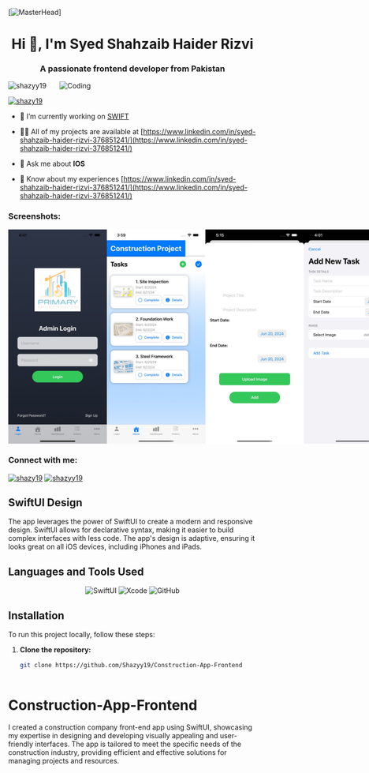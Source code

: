 [![MasterHead](https://user-images.githubusercontent.com/109351602/202650321-7f4da361-f98f-4345-8df4-adf352a11322.gif)]
<h1 align="center">Hi 👋, I'm Syed Shahzaib Haider Rizvi</h1>
<h3 align="center">A passionate frontend developer from Pakistan</h3>
<img align="right" alt="Coding" width="400" src="https://blog-cdn.lottiefiles.com/cdn-cgi/image/width=1200,quality=80,format=auto/2022/11/How-to-add-Lottie-Animations-in-iOS-apps--Swift-.png">
<p align="left"> <img src="https://komarev.com/ghpvc/?username=shazyy19&label=Profile%20views&color=0e75b6&style=flat" alt="shazyy19" /> </p>

<p align="left"> <a href="https://twitter.com/shazy19" target="blank"><img src="https://img.shields.io/twitter/follow/shazy19?logo=twitter&style=for-the-badge" alt="shazy19" /></a> </p>

- 🔭 I’m currently working on [SWIFT](https://developer.apple.com/swift/)

- 👨‍💻 All of my projects are available at [https://www.linkedin.com/in/syed-shahzaib-haider-rizvi-376851241/](https://www.linkedin.com/in/syed-shahzaib-haider-rizvi-376851241/)

- 💬 Ask me about **IOS**

- 📄 Know about my experiences [https://www.linkedin.com/in/syed-shahzaib-haider-rizvi-376851241/](https://www.linkedin.com/in/syed-shahzaib-haider-rizvi-376851241/)

<h3 align="left">Screenshots:</h3>

<div style="display: flex; align-items: center;">
<img src="https://github.com/Shazyy19/Construction-App-Frontend/blob/main/Admin%20Login.jpeg" alt="Logo" width="200 style="margin-right: 10px;"/>
<img src="https://github.com/Shazyy19/Construction-App-Frontend/blob/main/Admin%20Home.jpeg" alt="Logo" width="200 style="margin-right: 10px;"/>
  <img src="https://github.com/Shazyy19/Construction-App-Frontend/blob/main/Admin%20Add%20projects%20descriptions.jpeg" alt="Logo" width="200 style="margin-right: 10px;"/>
  <img src="https://github.com/Shazyy19/Construction-App-Frontend/blob/main/Add%20new%20task.jpeg" alt="Logo" width="200 style="margin-right: 10px;"/>
  <img src="https://github.com/Shazyy19/Construction-App-Frontend/blob/main/Admin%20Projects%20add%20images.jpeg" alt="Logo" width="200 style="margin-right: 10px;"/>
  <img src="https://github.com/Shazyy19/Construction-App-Frontend/blob/main/Calender.jpeg" alt="Logo" width="200 style="margin-right: 10px;"/>
  <img src="https://github.com/Shazyy19/Construction-App-Frontend/blob/main/Completed%20Tasks.jpeg" alt="Logo" width="200 style="margin-right: 10px;"/>
  <img src="https://github.com/Shazyy19/Construction-App-Frontend/blob/main/Dashboard.jpeg" alt="Logo" width="200 style="margin-right: 10px;"/>
  <img src="https://github.com/Shazyy19/Construction-App-Frontend/blob/main/Featured%20Projects.jpeg" alt="Logo" width="200 style="margin-right: 10px;"/>
  <img src="https://github.com/Shazyy19/Construction-App-Frontend/blob/main/Featured%20projects%20with%20description.jpeg" alt="Logo" width="200 style="margin-right: 10px;"/>
  <img src="https://github.com/Shazyy19/Construction-App-Frontend/blob/main/Home%20Task.jpeg" alt="Logo" width="200 style="margin-right: 10px;"/>
  <img src="https://github.com/Shazyy19/Construction-App-Frontend/blob/main/Project%20Reports.jpeg" alt="Logo" width="200 style="margin-right: 10px;"/>
   <img src="https://github.com/Shazyy19/Construction-App-Frontend/blob/main/Task%20Details.jpeg" alt="Logo" width="200 style="margin-right: 10px;"/>
    <img src="https://github.com/Shazyy19/Construction-App-Frontend/blob/main/User%20Home.jpeg" alt="Logo" width="200 style="margin-right: 10px;"/>
     <img src="https://github.com/Shazyy19/Construction-App-Frontend/blob/main/User%20Login.jpeg" alt="Logo" width="200 style="margin-right: 10px;"/>

</div>

<h3 align="left">Connect with me:</h3>
<p align="left">
<a href="https://twitter.com/shazy19" target="blank"><img align="center" src="https://raw.githubusercontent.com/rahuldkjain/github-profile-readme-generator/master/src/images/icons/Social/twitter.svg" alt="shazy19" height="30" width="40" /></a>
<a href="https://fb.com/shazyy19" target="blank"><img align="center" src="https://raw.githubusercontent.com/rahuldkjain/github-profile-readme-generator/master/src/images/icons/Social/facebook.svg" alt="shazyy19" height="30" width="40" /></a>
</p>

## SwiftUI Design

The app leverages the power of SwiftUI to create a modern and responsive design. SwiftUI allows for declarative syntax, making it easier to build complex interfaces with less code. The app's design is adaptive, ensuring it looks great on all iOS devices, including iPhones and iPads.

## Languages and Tools Used

<p align="center">
  <img src="https://static-00.iconduck.com/assets.00/swift-icon-1024x917-bgp3yjwv.png" alt="SwiftUI" width="100" height="100"/>
  <img src="https://i.pinimg.com/474x/f3/8a/5f/f38a5f7ca54e2d37a1b4f9818d9c8a6e.jpg" alt="Xcode" width="100" height="100"/>
  <img src="https://seeklogo.com/images/G/github-logo-2E3852456C-seeklogo.com.png" alt="GitHub" width="100" height="100"/>
</p>

## Installation

To run this project locally, follow these steps:

1. **Clone the repository:**
   ```bash
   git clone https://github.com/Shazyy19/Construction-App-Frontend
  

# Construction-App-Frontend
I created a construction company front-end app using SwiftUI, showcasing my expertise in designing and developing visually appealing and user-friendly interfaces. The app is tailored to meet the specific needs of the construction industry, providing efficient and effective solutions for managing projects and resources.

